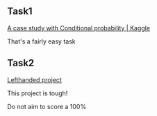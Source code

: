 ## Task1 

[A case study with Conditional probability | Kaggle](https://www.kaggle.com/lakshya91/a-case-study-with-conditional-probability)


That's a fairly easy task 



## Task2 

[Lefthanded project](https://learn.datacamp.com/projects/479) 

This project is tough! 

Do not aim to score a 100% 

